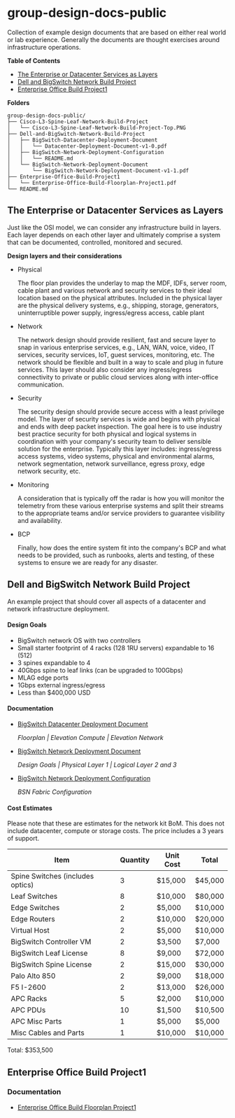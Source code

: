 # group-design-docs-public

Collection of example design documents that are based on either real world or lab experience. Generally the documents are thought exercises around infrastructure operations.

**Table of Contents**

- [The Enterprise or Datacenter Services as Layers](The-Enterprise-or-Datacenter-Services-as-Layers)
- [Dell and BigSwitch Network Build Project](#Dell-and-BigSwitch-Network-Build-Project)
- [Enterprise Office Build Project1](#Enterprise-Office-Buil-Project1)

**Folders**

```
group-design-docs-public/
├── Cisco-L3-Spine-Leaf-Network-Build-Project
│   └── Cisco-L3-Spine-Leaf-Network-Build-Project-Top.PNG
├── Dell-and-BigSwitch-Network-Build-Project
│   ├── BigSwitch-Datacenter-Deployment-Document
│   │   └── Datacenter-Deployment-Document-v1-0.pdf
│   ├── BigSwitch-Network-Deployment-Configuration
│   │   └── README.md
│   └── BigSwitch-Network-Deployment-Document
│       └── BigSwitch-Network-Deployment-Document-v1-1.pdf
├── Enterprise-Office-Build-Project1
│   └── Enterprise-Office-Build-Floorplan-Project1.pdf
└── README.md
```
## The Enterprise or Datacenter Services as Layers

Just like the OSI model, we can consider any infrastructure build in layers. Each layer depends on each other layer and ultimately comprise a system that can be documented, controlled, monitored and secured.

**Design layers and their considerations**

- Physical

  The floor plan provides the underlay to map the MDF, IDFs, server room, cable plant and various network and security services to their ideal location based on the physical attributes. Included in the physical layer are the physical delivery systems, e.g., shipping, storage, generators, uninterruptible power supply, ingress/egress access, cable plant

- Network

  The network design should provide resilient, fast and secure layer to snap in various enterprise services, e.g., LAN, WAN, voice, video, IT services, security services, IoT, guest services, monitoring, etc. The network should be flexible and built in a way to scale and plug in future services. This layer should also consider any ingress/egress connectivity to private or public cloud services along with inter-office communication.

- Security

  The security design should provide secure access with a least privilege model. The layer of security services is wide and begins with physical and ends with deep packet inspection. The goal here is to use industry best practice security for both physical and logical systems in coordination with your company's security team to deliver sensible solution for the enterprise. Typically this layer includes: ingress/egress access systems, video systems, physical and environmental alarms, network segmentation, network surveillance, egress proxy, edge network security, etc.

- Monitoring

  A consideration that is typically off the radar is how you will monitor the telemetry from these various enterprise systems and split their streams to the appropriate teams and/or service providers to guarantee visibility and availability.

- BCP

  Finally, how does the entire system fit into the company's BCP and what needs to be provided, such as runbooks, alerts and testing, of these systems to ensure we are ready for any disaster.

## Dell and BigSwitch Network Build Project

An example project that should cover all aspects of a datacenter and network infrastructure deployment.

#### Design Goals

- BigSwitch network OS with two controllers
- Small starter footprint of 4 racks (128 1RU servers) expandable to 16 (512)
- 3 spines expandable to 4
- 40Gbps spine to leaf links (can be upgraded to 100Gbps)
- MLAG edge ports
- 1Gbps external ingress/egress
- Less than $400,000 USD

#### Documentation

- [BigSwitch Datacenter Deployment Document](https://github.com/hmoats/group-design-docs-public/blob/master/Dell-and-BigSwitch-Network-Build-Project/BigSwitch-Datacenter-Deployment-Document/Datacenter-Deployment-Document-v1-0.pdf) 

	*Floorplan | Elevation Compute | Elevation Network*
- [BigSwitch Network Deployment Document](https://github.com/hmoats/group-design-docs-public/blob/master/Dell-and-BigSwitch-Network-Build-Project/BigSwitch-Network-Deployment-Document/BigSwitch-Network-Deployment-Document-v1-1.pdf)

	*Design Goals | Physical Layer 1 | Logical Layer 2 and 3*
- [BigSwitch Network Deployment Configuration](https:////github.com/hmoats/group-design-docs-public/blob/master/Dell-and-BigSwitch-Network-Build-Project/BigSwitch-Network-Deployment-Configuration/README.md)

	*BSN Fabric Configuration*

#### Cost Estimates

Please note that these are estimates for the network kit BoM. This does not include datacenter, compute or storage costs. The price includes a 3 years of support. 

| Item | Quantity | Unit Cost | Total |
| --- | --- | --- | --- |
| Spine Switches (includes optics) | 3 | $15,000 | $45,000 |
| Leaf Switches | 8 | $10,000 | $80,000 |
| Edge Switches | 2 | $5,000 | $10,000 |
| Edge Routers | 2 | $10,000 | $20,000 |
| Virtual Host | 2 | $5,000 | $10,000 |
| BigSwitch Controller VM | 2 | $3,500 | $7,000 |
| BigSwitch Leaf License | 8 | $9,000 | $72,000 |
| BigSwitch Spine License | 2 | $15,000 | $30,000 |
| Palo Alto 850 | 2 | $9,000 | $18,000 |
| F5 I-2600 | 2 | $13,000 | $26,000 |
| APC Racks | 5 | $2,000 | $10,000 |
| APC PDUs | 10 | $1,500 | $10,500 |
| APC Misc Parts | 1 | $5,000 | $5,000 |
| Misc Cables and Parts | 1 | $10,000 | $10,000 |

Total: $353,500

## Enterprise Office Build Project1

### Documentation

- [Enterprise Office Build Floorplan Project1](https:////github.com/hmoats/group-design-docs-public/blob/master/Enterprise-Office-Build-Project1/Enterprise-Office-Build-Floorplan-Project1.pdf)
